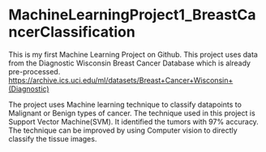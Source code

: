 # MachineLearningProject1_BreastCancerClassification
This is my first Machine Learning Project on Github. This project uses data from the Diagnostic Wisconsin Breast Cancer Database which is already pre-processed. 
https://archive.ics.uci.edu/ml/datasets/Breast+Cancer+Wisconsin+(Diagnostic)

The project uses Machine learning technique to classify datapoints to Malignant or Benign types of cancer. The technique used in this project is Support Vector Machine(SVM). It identified the tumors with 97% accuracy. 
The technique can be improved by using Computer vision to directly classify the tissue images. 
